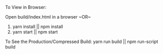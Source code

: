 To View in Browser:

Open build/index.html in a browser
~OR~
1) yarn install || npm install
2) yarn start || npm start


To See the Production/Compressed Build:
yarn run build || npm run-script build

